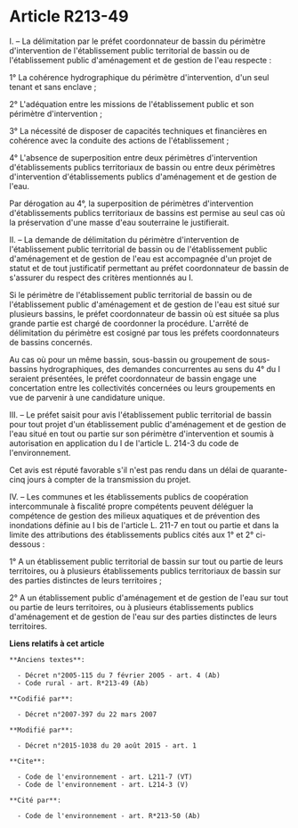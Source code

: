 # Article R213-49

I. – La délimitation par le préfet coordonnateur de bassin du périmètre d'intervention de l'établissement public territorial
de bassin ou de l'établissement public d'aménagement et de gestion de l'eau respecte : 

1° La cohérence hydrographique du périmètre d'intervention, d'un seul tenant et sans enclave ; 

2° L'adéquation entre les missions de l'établissement public et son périmètre d'intervention ; 

3° La nécessité de disposer de capacités techniques et financières en cohérence avec la conduite des actions de
l'établissement ; 

4° L'absence de superposition entre deux périmètres d'intervention d'établissements publics territoriaux de bassin ou entre
deux périmètres d'intervention d'établissements publics d'aménagement et de gestion de l'eau. 

Par dérogation au 4°, la superposition de périmètres d'intervention d'établissements publics territoriaux de bassins est
permise au seul cas où la préservation d'une masse d'eau souterraine le justifierait. 

II. – La demande de délimitation du périmètre d'intervention de l'établissement public territorial de bassin ou de
l'établissement public d'aménagement et de gestion de l'eau est accompagnée d'un projet de statut et de tout justificatif
permettant au préfet coordonnateur de bassin de s'assurer du respect des critères mentionnés au I. 

Si le périmètre de l'établissement public territorial de bassin ou de l'établissement public d'aménagement et de gestion de
l'eau est situé sur plusieurs bassins, le préfet coordonnateur de bassin où est située sa plus grande partie est chargé de
coordonner la procédure. L'arrêté de délimitation du périmètre est cosigné par tous les préfets coordonnateurs de bassins
concernés. 

Au cas où pour un même bassin, sous-bassin ou groupement de sous-bassins hydrographiques, des demandes concurrentes au sens
du 4° du I seraient présentées, le préfet coordonnateur de bassin engage une concertation entre les collectivités concernées
ou leurs groupements en vue de parvenir à une candidature unique. 

III. – Le préfet saisit pour avis l'établissement public territorial de bassin pour tout projet d'un établissement public
d'aménagement et de gestion de l'eau situé en tout ou partie sur son périmètre d'intervention et soumis à autorisation en
application du I de l'article L. 214-3 du code de l'environnement. 

Cet avis est réputé favorable s'il n'est pas rendu dans un délai de quarante-cinq jours à compter de la transmission du
projet. 

IV. – Les communes et les établissements publics de coopération intercommunale à fiscalité propre compétents peuvent déléguer
la compétence de gestion des milieux aquatiques et de prévention des inondations définie au I bis de l'article L. 211-7 en
tout ou partie et dans la limite des attributions des établissements publics cités aux 1° et 2° ci-dessous : 

1° A un établissement public territorial de bassin sur tout ou partie de leurs territoires, ou à plusieurs établissements
publics territoriaux de bassin sur des parties distinctes de leurs territoires ; 

2° A un établissement public d'aménagement et de gestion de l'eau sur tout ou partie de leurs territoires, ou à plusieurs
établissements publics d'aménagement et de gestion de l'eau sur des parties distinctes de leurs territoires.

**Liens relatifs à cet article**

	**Anciens textes**:

	  - Décret n°2005-115 du 7 février 2005 - art. 4 (Ab)
	  - Code rural - art. R*213-49 (Ab)

	**Codifié par**:

	  - Décret n°2007-397 du 22 mars 2007

	**Modifié par**:

	  - Décret n°2015-1038 du 20 août 2015 - art. 1

	**Cite**:

	  - Code de l'environnement - art. L211-7 (VT)
	  - Code de l'environnement - art. L214-3 (V)

	**Cité par**:

	  - Code de l'environnement - art. R*213-50 (Ab)
